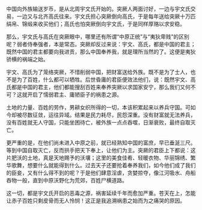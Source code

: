 中国向外族输送岁币，是从北周宇文氏开始的。突厥人两面讨好，一边与宇文氏交易，一边又与北齐高氏往来。宇文氏担心突厥倒向高氏，于是每年送给突厥十万匹绢帛、锦缎来收买他们；高氏也怕突厥倒向宇文氏，于是同样厚赂以求安稳。

那么，宇文氏与高氏在突厥眼中，哪里还有所谓“中原正统”与“夷狄卑贱”的区别呢？弱者侍奉强者，本是常态。突厥却反过来说：宇文、高氏，都是中国的君主；既然中国的君主都要向我进贡，那么中国奉养我，就是理所当然的了。这便是夷狄骄横的祸端之始。

宇文、高氏为了笼络突厥，不惜削弱中国，把财富送给外族。既不是为了士人，也不是为了百姓，什么都可以牺牲。后世昏庸的君臣便效法他们，说：既然宇文、高氏都是中国的君主，他们都能搜刮百姓来奉养突厥以求国家安宁，那么我们又何不可？这就开启了懦弱君主、庸陋臣子的祸患之源。

土地的力量、百姓的劳作，男耕女织所得的一切，本该积累起来以养兵守国。可如今却被尽数征敛，运往异域。结果是民力耗尽，民怨深重。没有财富就无法养兵，没有百姓就无人守国，只能坐困待亡，被外族一点点吞噬，日渐衰败，最终自取灭亡。

更严重的是，在他们尚未进入中原之前，就已经熟知中国的富庶，早已垂涎三尺。等到中国自取灭亡，反而拱手把天下奉上，让他们为主。突厥的君臣上下都说：这片肥沃的土地，真是天地赐予的沃壤；这里的美食佳肴、轻暖衣物、华丽锦绣、繁华歌舞，想要什么就能得到什么。过去天子还要抢着奉养我们，如今他们成了我们的臣妾，又有什么得不到的呢？于是他们肆意淫虐，贪婪掠夺，像江河吸水、舟船吞物一般，直到中原沃野化为荒郊，百姓尸横道路。

这一切，都是宇文氏开启的恶毒之源，祸害延续千年而愈加严重。苍天在上，怎能让赤子百姓只剩皮骨而无人怜悯！这正是我追溯祸患之始而为之痛哭的原因。
